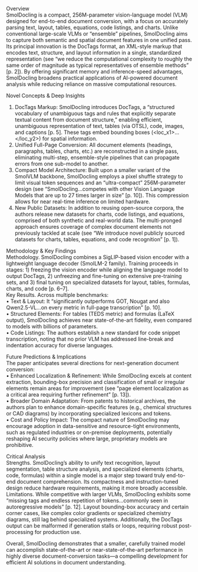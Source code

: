 Overview  
SmolDocling is a compact, 256M-parameter vision-language model (VLM) designed for end-to-end document conversion, with a focus on accurately parsing text, layout, tables, equations, code listings, and charts. Unlike conventional large-scale VLMs or “ensemble” pipelines, SmolDocling aims to capture both semantic and spatial document features in one unified pass. Its principal innovation is the DocTags format, an XML-style markup that encodes text, structure, and layout information in a single, standardized representation (see “we reduce the computational complexity to roughly the same order of magnitude as typical representatives of ensemble methods” [p. 2]). By offering significant memory and inference-speed advantages, SmolDocling broadens practical applications of AI-powered document analysis while reducing reliance on massive computational resources.

Novel Concepts & Deep Insights  
1) DocTags Markup: SmolDocling introduces DocTags, a “structured vocabulary of unambiguous tags and rules that explicitly separate textual content from document structure,” enabling efficient, unambiguous representation of text, tables (via OTSL), code, images, and captions [p. 5]. These tags embed bounding boxes (<loc_x1>…</loc_y2>) for spatial information.  
2) Unified Full-Page Conversion: All document elements (headings, paragraphs, tables, charts, etc.) are reconstructed in a single pass, eliminating multi-step, ensemble-style pipelines that can propagate errors from one sub-model to another.  
3) Compact Model Architecture: Built upon a smaller variant of the SmolVLM backbone, SmolDocling employs a pixel shuffle strategy to limit visual token sequences and an “ultra-compact” 256M-parameter design (see “SmolDocling…competes with other Vision Language Models that are up to 27 times larger in size” [p. 10]). This compression allows for near real-time inference on limited hardware.  
4) New Public Datasets: In addition to reusing open-source corpora, the authors release new datasets for charts, code listings, and equations, comprised of both synthetic and real-world data. The multi-pronged approach ensures coverage of complex document elements not previously tackled at scale (see “We introduce novel publicly sourced datasets for charts, tables, equations, and code recognition” [p. 1]).

Methodology & Key Findings  
Methodology. SmolDocling combines a SigLIP-based vision encoder with a lightweight language decoder (SmolLM-2 family). Training proceeds in stages: 1) freezing the vision encoder while aligning the language model to output DocTags, 2) unfreezing and fine-tuning on extensive pre-training sets, and 3) final tuning on specialized datasets for layout, tables, formulas, charts, and code [p. 6–7].  
Key Results. Across multiple benchmarks:  
• Text & Layout: It “significantly outperforms GOT, Nougat and also Qwen2.5-VL…on every metric in full-page transcription” [p. 10].  
• Structured Elements: For tables (TEDS metric) and formulas (LaTeX output), SmolDocling achieves near state-of-the-art fidelity, even compared to models with billions of parameters.  
• Code Listings: The authors establish a new standard for code snippet transcription, noting that no prior VLM has addressed line-break and indentation accuracy for diverse languages.  

Future Predictions & Implications  
The paper anticipates several directions for next-generation document conversion:  
• Enhanced Localization & Refinement: While SmolDocling excels at content extraction, bounding-box precision and classification of small or irregular elements remain areas for improvement (see “page element localization as a critical area requiring further refinement” [p. 13]).  
• Broader Domain Adaptation: From patents to historical archives, the authors plan to enhance domain-specific features (e.g., chemical structures or CAD diagrams) by incorporating specialized lexicons and tokens.  
• Cost and Policy Impact: The compact nature of SmolDocling may encourage adoption in data-sensitive and resource-tight environments, such as regulated industries or on-premise deployments, potentially reshaping AI security policies where large, proprietary models are prohibitive.

Critical Analysis  
Strengths. SmolDocling’s ability to unify text recognition, layout segmentation, table structure analysis, and specialized elements (charts, code, formulas) within a single model is a major step toward truly end-to-end document comprehension. Its compactness and instruction-tuned design reduce hardware requirements, making it more broadly accessible.  
Limitations. While competitive with larger VLMs, SmolDocling exhibits some “missing tags and endless repetition of tokens…commonly seen in autoregressive models” [p. 12]. Layout bounding-box accuracy and certain corner cases, like complex color gradients or specialized chemistry diagrams, still lag behind specialized systems. Additionally, the DocTags output can be malformed if generation stalls or loops, requiring robust post-processing for production use.

Overall, SmolDocling demonstrates that a smaller, carefully trained model can accomplish state-of-the-art or near-state-of-the-art performance in highly diverse document-conversion tasks—a compelling development for efficient AI solutions in document understanding.